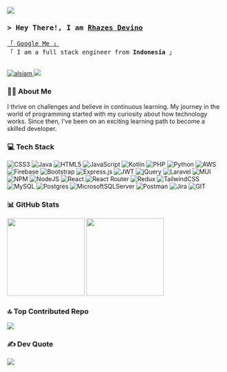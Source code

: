 <!-- ### Hi there 👋 -->

<!-- Header Section -->

[![](https://visitcount.itsvg.in/api?id=nctrnlman&icon=8&color=12)](https://visitcount.itsvg.in)

<h3 align="">
        <samp>&gt; Hey There!, I am
                <b><a target="_blank" href="https://bit.ly/m/portofolio-rhazes">Rhazes Devino</a></b>
        </samp>
</h3>


<p align=""> 
  <samp>
    <a href="https://www.google.com/search?q=rhazes+devino">「 Google Me 」</a>
    <br>
    「 I am a full stack engineer from <b>Indonesia</b> 」
    <br>
    <br>
  </samp>
</p>

<p align="">
  <a href="https://www.linkedin.com/in/rhazes/" target="_blank">
  <img src="https://img.shields.io/badge/LinkedIn-0077B5?style=for-the-badge&logo=linkedin&logoColor=white" alt="alsiam"/>
 </a>
        <a href="https://www.instagram.com/rhazes.d/" target="_blank">
  <img src="https://img.shields.io/badge/Instagram-fe4164?style=for-the-badge&logo=instagram&logoColor=white"  />
 </a> 
</p>

<h3 align="left">🧑‍💻 About Me</h3>
<p align="left">
  I thrive on challenges and believe in continuous learning. My journey in the world of programming started with my curiosity about how technology works. Since then, I've been on an exciting learning path to become a skilled developer.
</p>

<!-- Skills -->
<h3 align="left">💻 Tech Stack</h3>

![CSS3](https://img.shields.io/badge/css3-%231572B6.svg?style=for-the-badge&logo=css3&logoColor=white) ![Java](https://img.shields.io/badge/java-%23ED8B00.svg?style=for-the-badge&logo=java&logoColor=white) ![HTML5](https://img.shields.io/badge/html5-%23E34F26.svg?style=for-the-badge&logo=html5&logoColor=white) ![JavaScript](https://img.shields.io/badge/javascript-%23323330.svg?style=for-the-badge&logo=javascript&logoColor=%23F7DF1E) ![Kotlin](https://img.shields.io/badge/kotlin-%230095D5.svg?style=for-the-badge&logo=kotlin&logoColor=white) ![PHP](https://img.shields.io/badge/php-%23777BB4.svg?style=for-the-badge&logo=php&logoColor=white) ![Python](https://img.shields.io/badge/python-3670A0?style=for-the-badge&logo=python&logoColor=ffdd54) ![AWS](https://img.shields.io/badge/AWS-%23FF9900.svg?style=for-the-badge&logo=amazon-aws&logoColor=white) ![Firebase](https://img.shields.io/badge/firebase-%23039BE5.svg?style=for-the-badge&logo=firebase) ![Bootstrap](https://img.shields.io/badge/bootstrap-%23563D7C.svg?style=for-the-badge&logo=bootstrap&logoColor=white) ![Express.js](https://img.shields.io/badge/express.js-%23404d59.svg?style=for-the-badge&logo=express&logoColor=%2361DAFB) ![JWT](https://img.shields.io/badge/JWT-black?style=for-the-badge&logo=JSON%20web%20tokens) ![jQuery](https://img.shields.io/badge/jquery-%230769AD.svg?style=for-the-badge&logo=jquery&logoColor=white) ![Laravel](https://img.shields.io/badge/laravel-%23FF2D20.svg?style=for-the-badge&logo=laravel&logoColor=white) ![MUI](https://img.shields.io/badge/MUI-%230081CB.svg?style=for-the-badge&logo=material-ui&logoColor=white) ![NPM](https://img.shields.io/badge/NPM-%23000000.svg?style=for-the-badge&logo=npm&logoColor=white) ![NodeJS](https://img.shields.io/badge/node.js-6DA55F?style=for-the-badge&logo=node.js&logoColor=white) ![React](https://img.shields.io/badge/react-%2320232a.svg?style=for-the-badge&logo=react&logoColor=%2361DAFB) ![React Router](https://img.shields.io/badge/React_Router-CA4245?style=for-the-badge&logo=react-router&logoColor=white) ![Redux](https://img.shields.io/badge/redux-%23593d88.svg?style=for-the-badge&logo=redux&logoColor=white) ![TailwindCSS](https://img.shields.io/badge/tailwindcss-%2338B2AC.svg?style=for-the-badge&logo=tailwind-css&logoColor=white) ![MySQL](https://img.shields.io/badge/mysql-%2300f.svg?style=for-the-badge&logo=mysql&logoColor=white) ![Postgres](https://img.shields.io/badge/postgres-%23316192.svg?style=for-the-badge&logo=postgresql&logoColor=white) ![MicrosoftSQLServer](https://img.shields.io/badge/Microsoft%20SQL%20Sever-CC2927?style=for-the-badge&logo=microsoft%20sql%20server&logoColor=white) ![Postman](https://img.shields.io/badge/Postman-FF6C37?style=for-the-badge&logo=postman&logoColor=white) ![Jira](https://img.shields.io/badge/jira-%230A0FFF.svg?style=for-the-badge&logo=jira&logoColor=white) ![GIT](https://img.shields.io/badge/Git-fc6d26?style=for-the-badge&logo=git&logoColor=white)
<!--<h3 align="left">🚀 Skills</h3>
<p align="left">
  <img src="https://img.shields.io/badge/Javascript-F7DF1E?style=flat-square&logo=javascript&logoColor=black">
  <img src="https://img.shields.io/badge/Express.js-000000?style=flat-square&logo=express&logoColor=white">
  <img src="https://img.shields.io/badge/Bootstrap-563D7C?style=flat-square&logo=bootstrap&logoColor=white">
  <img src="https://img.shields.io/badge/Kotlin-0095D5?style=flat-square&logo=kotlin&logoColor=white">
  <img src="https://img.shields.io/badge/Git-F05032?style=flat-square&logo=git&logoColor=white">

  <img src="https://img.shields.io/badge/HTML5-E34F26?style=flat-square&logo=html5&logoColor=white">
  <img src="https://img.shields.io/badge/Hapi.js-005571?style=flat-square&logo=hapi&logoColor=white">
  <img src="https://img.shields.io/badge/PHP-777BB4?style=flat-square&logo=php&logoColor=white">
  <img src="https://img.shields.io/badge/MySQL-4479A1?style=flat-square&logo=mysql&logoColor=white">
  <img src="https://img.shields.io/badge/Figma-F24E1E?style=flat-square&logo=figma&logoColor=white">

  <img src="https://img.shields.io/badge/CSS-1572B6?style=flat-square&logo=css3&logoColor=white">
  <img src="https://img.shields.io/badge/Node.js-339933?style=flat-square&logo=node.js&logoColor=white">
  <img src="https://img.shields.io/badge/Laravel-FF2D20?style=flat-square&logo=laravel&logoColor=white">
  <img src="https://img.shields.io/badge/Amazon%20Web%20Service-232F3E?style=flat-square&logo=amazon-aws&logoColor=white">
  <img src="https://img.shields.io/badge/Object%20Relational%20Mapping-336791?style=flat-square">

  <img src="https://img.shields.io/badge/React.js-61DAFB?style=flat-square&logo=react&logoColor=black">
  <img src="https://img.shields.io/badge/Tailwind.css-38B2AC?style=flat-square&logo=tailwind-css&logoColor=white">
  <img src="https://img.shields.io/badge/Java-007396?style=flat-square&logo=java&logoColor=white">
  <img src="https://img.shields.io/badge/Firebase-FFCA28?style=flat-square&logo=firebase&logoColor=black">
  <img src="https://img.shields.io/badge/Restful%20API-336791?style=flat-square">
</p>
-->


<!-- GitHub Stats -->
<h3 align="left">📊 GitHub Stats</h3>
<p align="left">
  <img height="180em" src="https://github-readme-stats-eight-theta.vercel.app/api?username=nctrnlman&show_icons=true&theme=algolia&include_all_commits=true&count_private=true">
  <img height="180em" src="https://github-readme-stats-eight-theta.vercel.app/api/top-langs/?username=nctrnlman&layout=compact&langs_count=8&theme=algolia">

</p>

### 🔝 Top Contributed Repo
![](https://github-contributor-stats.vercel.app/api?username=nctrnlman&limit=5&theme=onedark&combine_all_yearly_contributions=true)


### ✍️ Dev Quote
![](https://quotes-github-readme.vercel.app/api?type=horizontal&theme=radical)


<!--
# Hi there 👋 
![](https://komarev.com/ghpvc/?username=nctrnlman&style=for-the-badge)
My name **Rhazes Devino**.

I am a Double Degree Student with a major in Information Technology. My passion lies in Software and Web Development, and I am highly motivated and dedicated to pursuing excellence in these fields. I am enthusiastic about learning and continuously seek opportunities to broaden my knowledge while keeping up with the latest trends and advancements in the industry.

Adaptability is one of my strengths, and I am always open to feedback and challenges. I believe in constant self-improvement and consistently work to refine my skills. My goal is to contribute my knowledge and expertise to create a positive and meaningful impact in the projects and tasks I undertake.

I am excited about the ever-evolving world of technology and its potential to transform businesses and lives. If you're interested in connecting or learning more about me, feel free to reach out. Let's collaborate and make a difference together!

[Linkedin](https://www.linkedin.com/in/rhazes/)

<p align="left">
<a href="https://github.com/nctrnlman">
  <img height="180em" src="https://github-readme-stats-eight-theta.vercel.app/api?username=nctrnlman&show_icons=true&theme=algolia&include_all_commits=true&count_private=true"/>
  <img height="180em" src="https://github-readme-stats-eight-theta.vercel.app/api/top-langs/?username=nctrnlman&layout=compact&langs_count=8&theme=algolia"/>
</a>
</p>
-->

<!--
**nctrnlman/nctrnlman** is a ✨ _special_ ✨ repository because its `README.md` (this file) appears on your GitHub profile.

Here are some ideas to get you started:

- 🔭 I’m currently working on ...
- 🌱 I’m currently learning ...
- 👯 I’m looking to collaborate on ...
- 🤔 I’m looking for help with ...
- 💬 Ask me about ...
- 📫 How to reach me: ...
- 😄 Pronouns: ...
- ⚡ Fun fact: ...
-->
